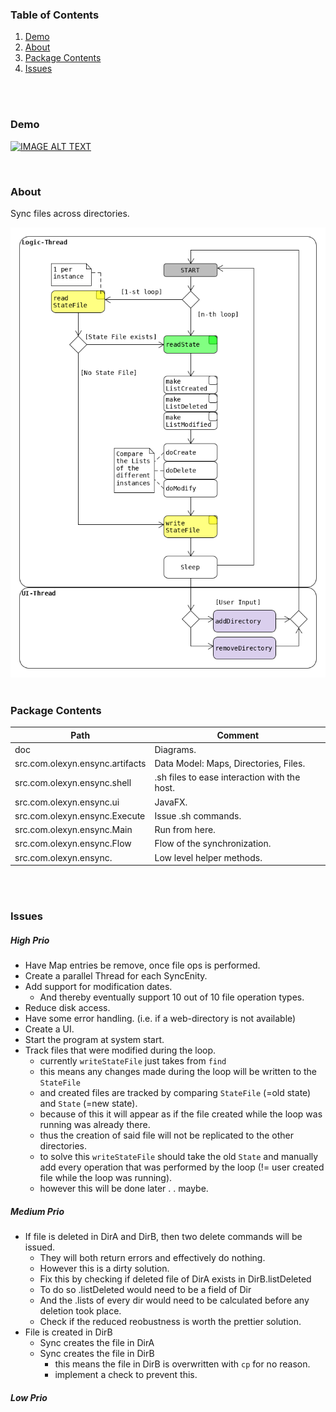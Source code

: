 ### Table of Contents
1. [Demo](#demo)
1. [About](#about)
4. [Package Contents](#package-contents)
5. [Issues](#issues)

<br>
<br>

### Demo<a name="demo"></a> 
[![IMAGE ALT TEXT](http://img.youtube.com/vi/cjoVE7d1JXY/0.jpg)](https://youtu.be/cjoVE7d1JXY "ensync WIP Demo")

<br>

### About <a name="about"></a> 
Sync files across directories.

![alt text](https://raw.githubusercontent.com/IO42630/ensync/master/doc/flow-n-instances.png "Hello!")
<br>
<br>

### Package Contents <a name="package-contents"></a> 

| Path         | Comment |
|---------------|-------------|
doc | Diagrams.
src.com.olexyn.ensync.artifacts | Data Model: Maps, Directories, Files. 
src.com.olexyn.ensync.shell | .sh files to ease interaction with the host.
src.com.olexyn.ensync.ui | JavaFX.
src.com.olexyn.ensync.Execute       | Issue .sh commands.
src.com.olexyn.ensync.Main          | Run from here.
src.com.olexyn.ensync.Flow      | Flow of the synchronization.
src.com.olexyn.ensync. | Low level helper methods.

<br>
<br>

### Issues <a name="issues"></a> 

##### High Prio

- Have Map entries be remove, once file ops is performed.
- Create a parallel Thread for each SyncEnity.
- Add support for modification dates. 
  - And thereby eventually support 10 out of 10 file operation types.
- Reduce disk access.
- Have some error handling. (i.e. if a web-directory is not available)
- Create a UI.
- Start the program at system start.
- Track files that were modified during the loop.
    - currently `writeStateFile` just takes from `find`
    - this means any changes made during the loop will be written to the `StateFile`
    - and created files are tracked by comparing `StateFile` (=old state) and `State` (=new state).
    - because of this it will appear as if the file created while the loop was running
    was already there.
    - thus the creation of said file will not be replicated to the other directories.
    - to solve this `writeStateFile` should take the old `State` and manually add every operation that was performed by the loop (!= user created file while the loop was running).
    - however this will be done later . . maybe.

      
##### Medium Prio
- If file is deleted in DirA and DirB, then two delete commands will be issued.
    - They will both return errors and effectively do nothing.
    - However this is a dirty solution.
    - Fix this by checking if deleted file of DirA exists in DirB.listDeleted
    - To do so .listDeleted would need to be a field of Dir
    - And the .lists of every dir would need to be calculated before any deletion took place.
    - Check if the reduced reobustness is worth the prettier solution.
 - File is created in DirB
    - Sync creates the file in DirA
    - Sync creates the file in DirB 
      - this means the file in DirB is overwritten with `cp` for no reason.
      - implement a check to prevent this.
      
      
##### Low Prio